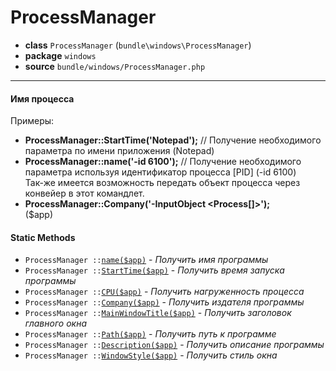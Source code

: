 # ProcessManager

- **class** `ProcessManager` (`bundle\windows\ProcessManager`)
- **package** `windows`
- **source** `bundle/windows/ProcessManager.php`

---

#### Имя процесса

Примеры:
- **ProcessManager::StartTime('Notepad');** // Получение необходимого параметра по имени приложения (Notepad) <br>
- **ProcessManager::name('-id 6100');** // Получение необходимого параметра используя идентификатор процесса [PID] (-id 6100) <br>
Так-же имеется возможность передать объект процесса через конвейер в этот командлет. <br>
- **ProcessManager::Company('-InputObject <Process[]>');** <br>
($app)

#### Static Methods

- `ProcessManager ::`[`name($app)`](#method-name) - _Получить имя программы_
- `ProcessManager ::`[`StartTime($app)`](#method-starttime) - _Получить время запуска программы_
- `ProcessManager ::`[`CPU($app)`](#method-cpu) - _Получить нагруженность процесса_
- `ProcessManager ::`[`Company($app)`](#method-company) - _Получить издателя программы_
- `ProcessManager ::`[`MainWindowTitle($app)`](#method-mainwindowtitle) - _Получить заголовок главного окна_
- `ProcessManager ::`[`Path($app)`](#method-path) - _Получить путь к программе_
- `ProcessManager ::`[`Description($app)`](#method-description) - _Получить описание программы_
- `ProcessManager ::`[`WindowStyle($app)`](#method-windowstyle) - _Получить стиль окна_
